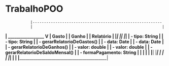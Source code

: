 # TrabalhoPOO
               |---------------------------------------------------------
               |                                                         |
 ______________|____________      _________________      ________________V________________
|           Gasto          |    |      Ganho      |    |           Relatório             |
|__________________________|    |_________________|    |_________________________________|
| - tipo: String           |    | - tipo: String  |    | - gerarRelatorioDeGastos()      |
| - data: Date             |    | - data: Date    |    | - gerarRelatorioDeGanhos()      |
| - valor: double          |    | - valor: double |    | - gerarRelatorioDeSaldoMensal() |
| - formaPagamento: String |    |                 |    |                                 |
|__________________________|    |_________________|    |                                 |
             |                                         |_________________________________|
             |                                                           |
             |___________________________________________________________|
